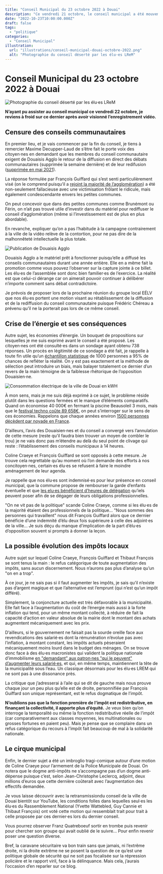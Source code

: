 ```yaml
---
title: "Conseil Municipal du 23 octobre 2022 à Douai"
description: "Ce vendredi 21 octobre, le conseil municipal a été mouvementé mais révélateur d’un certain nombre de postures difficilement tenables. Mes impressions."
date: "2022-10-23T10:00:00.000Z"
draft: false
tags:
  - "politique"
categories:
  - "Conseil Municipal"
illustration:
  url: "illustrations/conseil-municipal-douai-octobre-2022.png"
  alt: "Photographie du conseil déserté par les élu·es LReM"
---
```


# Conseil Municipal du 23 octobre 2022 à Douai

![Photographie du conseil déserté par les élu·es LReM](illustrations/conseil-municipal-douai-octobre-2022.png "🖼➡️")

**N’ayant pu assister au conseil municipal ce vendredi 22 octobre, je reviens à froid sur ce dernier après avoir visionné l’enregistrement vidéo.**

## Censure des conseils communautaires

En premier lieu, et je vais commencer par la fin du conseil, je tiens à remercier Maxime Decupper-Laud de s’être fait le porte voix des citoyen·nes en demandant que les membres du conseil communautaire exigent de Douaisis Agglo le retour de la diffusion en direct des débats communautaires (supprimée la semaine dernière) et de leur redifusion ([supprimée en mai 2021](https://nicolasfroidure.fr/blog/de-la-retransmission-des-conseils-communautaires)).

La réponse formulée par François Guiffard qui s’est senti particulièrement visé (on le comprend puisqu’il a [rejoint la majorité de l’agglomération](https://nicolasfroidure.fr/blog/tout-n-est-pas-possible-en-politique)) a été non-seulement fallacieuse avec une victimisation frôlant le ridicule, mais également condescendante envers les petites communes.

On peut concevoir que dans des petites communes comme Brunémont ou Férin, on n’ait pas trouvé utile d’investir dans du matériel pour rediffuser le conseil d’agglomération (même si l’investissement est de plus en plus abordable).

En revanche, expliquer qu’on a pas l’habitude à la campagne contrairement à la ville de la vidéo relève de la contortion, pour ne pas dire de la malhonnêteté intellectuelle la plus totale.

![Publication de Douaisis Agglo](illustrations/annonce-diffusion-conseil.jpg "🖼➡️")

Douaisis Agglo a le matériel prêt à fonctionner puisqu’elle a diffusé les conseils communautaires durant une année entière. Elle en a même fait la promotion comme vous pouvez l’observer sur la capture jointe à ce billet. Les élu·es de l’assemblée sont donc bien familier·es de l’exercice. La réalité est que celui-ci dérange car on aimerait pouvoir continuer à délibérer n’importe comment sans débat contradictoire.

Je prévois de proposer lors de la prochaine réunion du groupe local EÉLV que nos élu·es portent une motion visant au rétablissement de la diffusion et de la rediffusion du conseil communautaire puisque Frédéric Chéreau a prévenu qu’il ne la porterait pas lors de ce même conseil.

## Crise de l’énergie et ses conséquences

Autre sujet, les économies d’énergie. Un bouquet de propositions sur lesquelles je me suis exprimé avant le conseil a été proposé. Les citoyen·nes ont été consulté·es dans un sondage ayant obtenu 738 réponses. Un procès en légitimité de ce sondage a été fait, je rappelle à toute fin utile qu’un [échantillon statistique](https://fr.wikipedia.org/wiki/%C3%89chantillon_(statistiques)) de 1000 personnes a 95% de chances de refléter la réalité. On y est pas exactement et la méthode de sélection peut introduire un biais, mais balayer totalement ce dernier d’un revers de la main témoigne de la faiblesse rhétorique de l’opposition Douaisien·ne.

![Consommation électrique de la ville de Douai en kWH](illustrations/consommation-energie-electrique-douai.png)

À mon sens, mais je me suis déjà exprimé à ce sujet, le problème réside plutôt dans les questions fermées et le manque d’éléments comparatifs. Quand on économise 40 000€ en fermant la piscine Beausoleil 3 mois, mais que le [festival techno coûte 89 658€](https://nicolasfroidure.fr/blog/un-festival-electronique-a-douai), on peut s’interroger sur le sens de ces économies. Rappelons que chaque années environ [1500 personnes décèdent par noyade en France](https://solidarites-sante.gouv.fr/actualites/presse/communiques-de-presse/article/resultats-de-l-enquete-noyades-2021-la-prevention-reste-primordiale).

D’ailleurs, l’avis des Douaisien·nes et du conseil a convergé vers l’annulation de cette mesure (reste qu’il faudra bien trouver un moyen de combler le trou) je ne vais donc pas m’étendre au delà du seul point de clivage qui reste : l’établissement des conseils municipaux à 14 heures.

Coline Craeye et François Guiffard se sont opposés à cette mesure. Je trouve cela regrettable qu’au moment où l’on demande des efforts à nos concitoyen·nes, certain·es élu·es se refusent à faire le moindre aménagement de leur agenda.

Je rappelle que nos élu·es sont indemnisé·es pour leur présence en conseil municipal, que la commune propose de rembourser la garde d’enfants éventuelle et que [les elu·es bénéficient d’heures de délégation](https://www.demarches.interieur.gouv.fr/particuliers/elu-local-salarie-absence-credits-heures) qu’iels peuvent poser afin de se dégager de leurs obligations professionnelles.

"On ne vit pas de la politique" scande Coline Craeye, comme si les élu·es de la majorité étaient des professionnels de la politique... "Nous sommes des personnes qui travaillent" nous dit François Guiffard alors que ce dernier bénéficie d’une indemnité d’élu deux fois supérieure à celle des adjoint·es de la ville... Je suis déçu du manque d’implication de la part d’élu·es d’opposition souvent si prompts à donner la leçon.

## La possible évolution des impôts locaux

Autre sujet sur lequel Coline Craeye, François Guiffard et Thibaut François se sont tenus la main : le refus catégorique de toute augmentation des impôts, sans aucun discernement. Nous n’aurons pas plus d’analyse qu’un "on en a trop".

À ce jour, je ne sais pas si il faut augmenter les impôts, je sais qu’il n’existe pas d’argent magique et que l’alternative est l’emprunt (qui n’est qu’un impôt différé).

Simplement, la conjoncture actuelle est très défavorable à la municipalité. Elle fait face à l’augmentation du coût de l’énergie mais aussi à la forte inflation qui tend, pour un même montant collecté, à réduire de fait la capacité d’action en valeur absolue de la mairie dont le montant des achats augmentent mécaniquement avec les prix.

D’ailleurs, si le gouvernement ne faisait pas la sourde oreille face aux revendications des salarié·es dont la rémunération n’évolue pas avec l’inflation, à montant constant, les impôts actuels pèseraient mécaniquement moins lourd dans le budget des ménages. On se trouve donc face à des élu·es macronistes qui valident la politique nationale d’immobilisme [en "demandant" aux patron·nes "qui le peuvent" d’augmenter leurs salarié·es](https://www.publicsenat.fr/article/parlementaire/elisabeth-borne-toutes-les-entreprises-qui-le-peuvent-doivent-augmenter-les), et qui, en même temps, maintiennent la tête de la municipalité sous l’eau. Un classique désormais pour les élu·es LREM qui ne sont pas à une dissonance près.

La critique que j’adresserai à l’aile qui se dit de gauche mais nous prouve chaque jour un peu plus qu’elle est de droite, personnifiée par François Guiffard son unique représentant, est le refus dogmatique de l’impôt.

**N’oublions pas que la fonction première de l’impôt est redistributive, en finançant la collectivité, il apporte plus d’équité.** Je veux bien qu’on interroge la temporalité ou même la fonction redistributive réelle de l’impôt (car comparativement aux classes moyennes, les multinationales ou grosses fortunes en paient peu). Mais je pense que se complaire dans un refus catégorique du recours à l’impôt fait beaucoup de mal à la solidarité nationale.

## Le cirque municipal

Enfin, le dernier sujet a été un imbroglio tragi-comique autour d’une motion de Coline Craeye pour l’armement de la Police Municipale de Douai. On notera que le dogme anti-impôts ne s’accompagne pas d’un dogme anti-dépense puisque c’est, selon Jean-Christophe Leclercq, adjoint, deux millions d’euros que cette dernière coûterait avec l’augmentation des effectifs demandée.

Je vous laisse découvrir avec la retransmissiondu conseil de la ville de Douai bientôt sur YouTube, les conditions folles dans lequelles seul·es les élu·es du Rassemblement National (Yvette Wattebled, Guy Cannie et Thibaut François) ont voté cette motion qui ressemblait trait pour trait à celle proposée par ces dernier·es lors du dernier conseil.

Vous pourrez observer Franz Quatreboeuf sortir en trombe puis revenir pour chercher son groupe qui avait oublié de le suivre... Pour enfin revenir poser une question diverse.

Bref, la caravane sécuritaire va bon train sans que jamais, ni l’extrême droite, ni la droite extrême ne se posent la question de ce qu’est une politique globale de sécurité qui ne soit pas focalisée sur la répression policière et le rapport viril, face à la délinquance. Mais cela, j’aurais l’occasion d’en reparler sur ce blog.
